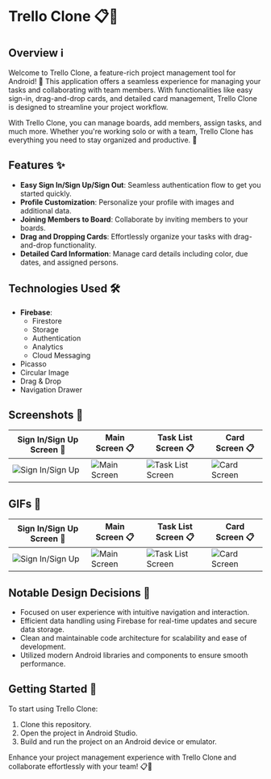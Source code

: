 # Trello Clone 📋🚀

## Overview ℹ️

Welcome to Trello Clone, a feature-rich project management tool for Android! 📱 This application offers a seamless experience for managing your tasks and collaborating with team members. With functionalities like easy sign-in, drag-and-drop cards, and detailed card management, Trello Clone is designed to streamline your project workflow.

With Trello Clone, you can manage boards, add members, assign tasks, and much more. Whether you're working solo or with a team, Trello Clone has everything you need to stay organized and productive. 🌟

## Features ✨

- **Easy Sign In/Sign Up/Sign Out**: Seamless authentication flow to get you started quickly.
- **Profile Customization**: Personalize your profile with images and additional data.
- **Joining Members to Board**: Collaborate by inviting members to your boards.
- **Drag and Dropping Cards**: Effortlessly organize your tasks with drag-and-drop functionality.
- **Detailed Card Information**: Manage card details including color, due dates, and assigned persons.

## Technologies Used 🛠️

- **Firebase**:
    - Firestore
    - Storage
    - Authentication
    - Analytics
    - Cloud Messaging
- Picasso
- Circular Image
- Drag & Drop
- Navigation Drawer

## Screenshots 📸
| Sign In/Sign Up Screen 🔑 | Main Screen 📋 | Task List Screen 📋 | Card Screen 📋 |
|---|---|---|---|
| ![Sign In/Sign Up](https://github.com/user-attachments/assets/197ab9e3-77f0-40c4-93a2-4257debd4925) | ![Main Screen](https://github.com/user-attachments/assets/cc54fcb0-eeff-4b63-a8bb-ce2f49ece624) | ![Task List Screen](https://github.com/user-attachments/assets/29651421-5c93-4ce9-a001-2142d0ba7c97) | ![Card Screen](https://github.com/user-attachments/assets/672b2c0e-5ec0-465c-a3fb-5db1a00fa962) |


## GIFs 🎥
| Sign In/Sign Up Screen 🔑 | Main Screen 📋 | Task List Screen 📋 | Card Screen 📋 |
|---|---|---|---|
| ![Sign In/Sign Up](https://github.com/user-attachments/assets/197ab9e3-77f0-40c4-93a2-4257debd4925) | ![Main Screen](https://github.com/user-attachments/assets/cc54fcb0-eeff-4b63-a8bb-ce2f49ece624) | ![Task List Screen](https://github.com/user-attachments/assets/29651421-5c93-4ce9-a001-2142d0ba7c97) | ![Card Screen](https://github.com/user-attachments/assets/672b2c0e-5ec0-465c-a3fb-5db1a00fa962) |

## Notable Design Decisions 🎨

- Focused on user experience with intuitive navigation and interaction.
- Efficient data handling using Firebase for real-time updates and secure data storage.
- Clean and maintainable code architecture for scalability and ease of development.
- Utilized modern Android libraries and components to ensure smooth performance.

## Getting Started 🚀

To start using Trello Clone:
1. Clone this repository.
2. Open the project in Android Studio.
3. Build and run the project on an Android device or emulator.

Enhance your project management experience with Trello Clone and collaborate effortlessly with your team! 📋🌟
